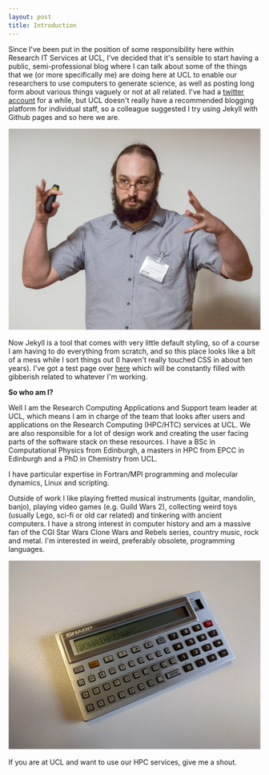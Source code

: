 ```yaml
---
layout: post
title: Introduction
---
```


Since I've been put in the position of some responsibility here within Research IT Services at UCL, I've decided that it's sensible to start having a public, semi-professional blog where I can talk about some of the things that we (or more specifically me) are doing here at UCL to enable our researchers to use computers to generate science, as well as posting long form about various things vaguely or not at all related.  I've had a [twitter account](https://twitter.com/owainkenway) for a while, but UCL doesn't really have a recommended blogging platform for individual staff, so a colleague suggested I try using Jekyll with Github pages and so here we are.

![Me describing how big HPC is.](/images/meee.png)

Now Jekyll is a tool that comes with very little default styling, so of a course I am having to do everything from scratch, and so this place looks like a bit of a mess while I sort things out (I haven't really touched CSS in about ten years).  I've got a test page over [here](/scratch.html) which will be constantly filled with gibberish related to whatever I'm working.

**So who am I?**

Well I am the Research Computing Applications and Support team leader at UCL, which means I am in charge of the team that looks after users and applications on the Research Computing (HPC/HTC) services at UCL.  We are also responsible for a lot of design work and creating the user facing parts of the software stack on these resources.  I have a BSc in Computational Physics from Edinburgh, a masters in HPC from EPCC in Edinburgh and a PhD in Chemistry from UCL.

I have particular expertise in Fortran/MPI programming and molecular dynamics, Linux and scripting.

Outside of work I like playing fretted musical instruments (guitar, mandolin, banjo), playing video games (e.g. Guild Wars 2), collecting weird toys (usually Lego, sci-fi or old car related) and tinkering with ancient computers.  I have a strong interest in computer history and am a massive fan of the CGI Star Wars Clone Wars and Rebels series, country music, rock and metal.  I'm interested in weird, preferably obsolete, programming languages.

![My pocket computer.](/images/sharp.png)

If you are at UCL and want to use our HPC services, give me a shout.
